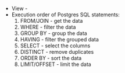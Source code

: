 - View - 
- Execution order of Postgres SQL statements:
  1. FROM/JOIN - get the data
  2. WHERE - filter the data
  3. GROUP BY - group the data
  4. HAVING - filter the grouped data
  5. SELECT - select the columns
  6. DISTINCT - remove duplicates
  7. ORDER BY - sort the data
  8. LIMIT/OFFSET - limit the data
